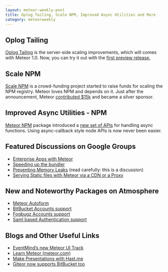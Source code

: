 ```yaml
---
layout: meteor-weekly-post
title: Oplog Tailing, Scale NPM, Improved Async Utilities and More
category: meteorweekly
---
```


## Oplog Tailing
[Oplog Tailing](http://meteorhacks.com/lets-scale-meteor.html#implementation_details) is the server-side scaling improvements, which will comes with Meteor 1.0. Now, you can try it out with the [first preview release.](https://groups.google.com/forum/#!topic/meteor-core/6GR1HKrNTgA)

## Scale NPM
[Scale NPM](https://scalenpm.org/) is a crowd-funding project started to raise funds for scaling the NPM registry. Meteor loves NPM and depends on it. Just after the announcement, Meteor [contributed $15k]() and became a silver sponsor.

## Improved Async Utilities - NPM
[Meteor NPM](http://meteorhacks.com/complete-npm-integration-for-meteor.html) package introduced a [new set of APIs](http://meteorhacks.com/improved-async-utilities-in-meteor-npm.html) for handling async functions. Using async-callback style node APIs is now never been easier.

## Featured Discussions on Google Groups
* [Enterprise Apps with Meteor](https://groups.google.com/forum/#!topic/meteor-talk/wZ-jGk3uF2M)
* [Speeding up the bundler](https://groups.google.com/forum/#!topic/meteor-talk/yJlabsgVUEo)
* [Preventing Memory Leaks](https://groups.google.com/forum/#!topic/meteor-talk/XPVEcgPuGCE) (read carefully: this is a discussion)
* [Serving Static files with Meteor via a CDN or a Proxy](https://groups.google.com/forum/#!topic/meteor-core/XDWx5kscddY)

## New and Noteworthy Packages on Atmosphere
* [Meteor Autoform](https://github.com/aldeed/meteor-autoform)
* [BitBucket Accounts support](https://atmosphere.meteor.com/package/accounts-bitbucket)
* [Fogbugz Accounts support](https://atmosphere.meteor.com/package/accounts-fogbugz)
* [Saml based Authentication support](https://atmosphere.meteor.com/package/accounts-saml)

## Blogs and Other Useful Links
* [EventMind’s new Meteor UI Track](https://www.eventedmind.com/tracks/meteor-core-ui)
* [Learn Meteor (meteor.com)](http://www.meteor.com/learn-meteor)
* [Make Presentations with Hast.me](http://www.hast.me/)
* [Giteor now supports BitBucket too](http://giteor.com/)

